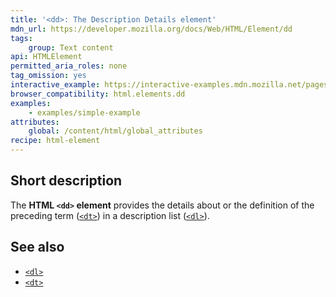 ```yaml
---
title: '<dd>: The Description Details element'
mdn_url: https://developer.mozilla.org/docs/Web/HTML/Element/dd
tags:
    group: Text content
api: HTMLElement
permitted_aria_roles: none
tag_omission: yes
interactive_example: https://interactive-examples.mdn.mozilla.net/pages/tabbed/dd.html
browser_compatibility: html.elements.dd
examples:
    - examples/simple-example
attributes:
    global: /content/html/global_attributes
recipe: html-element
---
```


## Short description

The **HTML `<dd>` element** provides the details about or the
definition of the preceding term
([`<dt>`](/en-US/docs/Web/HTML/Element/dt))
in a description list
([`<dl>`](/en-US/docs/Web/HTML/Element/dl)).

## See also

- [`<dl>`](/en-US/docs/Web/HTML/Element/dl)
- [`<dt>`](/en-US/docs/Web/HTML/Element/dt)
